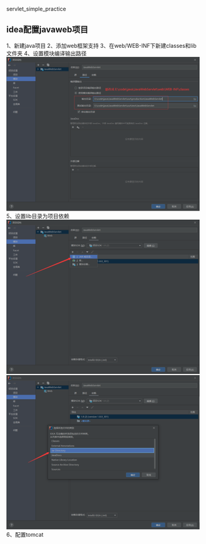 servlet_simple_practice
## idea配置javaweb项目
1、新建java项目
2、添加web框架支持
3、在web/WEB-INF下新建classes和lib文件夹
4、设置模块编译输出路径
![img.png](img.png)
5、设置lib目录为项目依赖
![img_1.png](img_1.png)
![img_2.png](img_2.png)
6、配置tomcat

